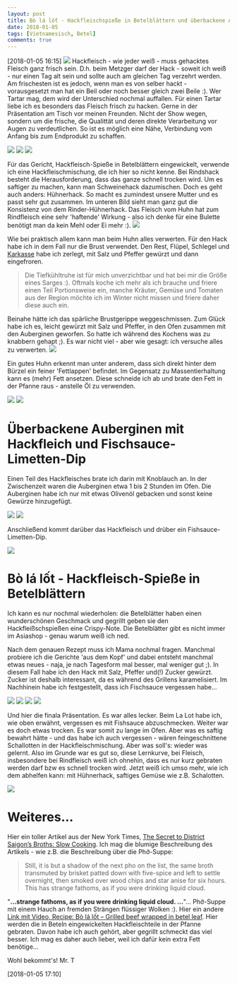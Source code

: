 ```yaml
---
layout: post
title: Bò lá lốt - Hackfleischspieße in Betelblättern und überbackene Auberginen mit Hackfleisch und Fischsaucedip
date: 2018-01-05
tags: [Vietnamesisch, Betel]
comments: true
---
```

[2018-01-05 16:15]
<img class="fit image" src="{{site.baseurl}}/images/2018-01-05-final-presentation.jpg">
Hackfleisch - wie jeder weiß - muss gehacktes Fleisch ganz frisch sein. D.h. beim Metzger darf der Hack - soweit ich weiß - nur einen Tag alt sein und sollte auch am gleichen Tag verzehrt werden. Am frischesten ist es jedoch, wenn man es von selber hackt - vorausgesetzt man hat ein Beil oder noch besser gleich zwei Beile :). Wer Tartar mag, dem wird der Unterschied nochmal auffallen. Für einen Tartar liebe ich es besonders das Fleisch frisch zu hacken. Gerne in der Präsentation am Tisch vor meinen Freunden. Nicht der Show wegen, sondern um die frische, die Qualittät und deren direkte Verarbeitung vor Augen zu verdeutlichen. So ist es möglich eine Nähe, Verbindung vom Anfang bis zum Endprodukt zu schaffen.

<img class="fit image" src="{{site.baseurl}}/images/2018-01-05-minced-chicken.jpg">
<img class="image left" src="{{site.baseurl}}/images/2018-01-05-minced-chicken-beef-1.jpg">
<img class="image right" src="{{site.baseurl}}/images/2018-01-05-minced-chicken-beef-2.jpg">

Für das Gericht, Hackfleisch-Spieße in Betelblättern eingewickelt, verwende ich eine Hackfleischmischung, die ich hier so nicht kenne. Bei Rindshack besteht die Herausforderung, dass das ganze schnell trocken wird. Um es saftiger zu machen, kann man Schweinehack dazumischen. Doch es geht auch anders: Hühnerhack. So macht es zumindest unsere Mutter und es passt sehr gut zusammen. Im unteren Bild sieht man ganz gut die Konsistenz von dem Rinder-Hühnerhack. Das Fleisch vom Huhn hat zum Rindfleisch eine sehr 'haftende' Wirkung - also ich denke für eine Bulette benötigt man da kein Mehl oder Ei mehr :).
<img class="fit image" src="{{site.baseurl}}/images/2018-01-05-minced-chicken-beef-3.jpg">

Wie bei praktisch allem kann man beim Huhn alles verwerten. Für den Hack habe ich in dem Fall nur die Brust verwendet. Den Rest, Flüpel, Schlegel und [Karkasse](https://de.wikipedia.org/wiki/Karkasse_(Küche)) habe ich zerlegt, mit Salz und Pfeffer gewürzt und dann eingefroren.

> Die Tiefkühltruhe ist für mich unverzichtbar und hat bei mir die Größe eines Sarges :). Oftmals koche ich mehr als ich brauche und friere einen Teil Portionsweise ein, manche Kräuter, Gemüse und Tomaten aus der Region möchte ich im Winter nicht missen und friere daher diese auch ein.

Beinahe hätte ich das spärliche Brustgerippe weggeschmissen. Zum Glück habe ich es, leicht gewürzt mit Salz und Pfeffer, in den Ofen zusammen mit den Auberginen geworfen. So hatte ich während des Kochens was zu knabbern gehapt ;). Es war nicht viel - aber wie gesagt: ich versuche alles zu verwerten.
<img class="fit image" src="{{site.baseurl}}/images/2018-01-05-Brust-Gerippe.jpg">

Ein gutes Huhn erkennt man unter anderem, dass sich direkt hinter dem Bürzel ein feiner 'Fettlappen' befindet. Im Gegensatz zu Massentierhaltung kann es (mehr) Fett ansetzen. Diese schneide ich ab und brate den Fett in der Pfanne raus - anstelle Öl zu verwenden.

<img class="image left" src="{{site.baseurl}}/images/2018-01-05-gericht-2-aubergine-mit-hackfleisch-1.jpg">
<img class="image right" src="{{site.baseurl}}/images/2018-01-05-gericht-2-aubergine-mit-hackfleisch-2.jpg">

# Überbackene Auberginen mit Hackfleich und Fischsauce-Limetten-Dip

Einen Teil des Hackfleisches brate ich darin mit Knoblauch an. In der Zwischenzeit waren die Auberginen etwa 1 bis 2 Stunden im Ofen. Die Auberginen habe ich nur mit etwas Olivenöl gebacken und sonst keine Gewürze hinzugefügt.

<img class="image left" src="{{site.baseurl}}/images/2018-01-05-gericht-2-aubergine-mit-hackfleisch-3.jpg">
<img class="image right" src="{{site.baseurl}}/images/2018-01-05-gericht-2-aubergine-mit-hackfleisch-4.jpg">

Anschließend kommt darüber das Hackfleisch und drüber ein Fishsauce-Limetten-Dip.

<img class="fit image" src="{{site.baseurl}}/images/2018-01-05-gericht-2-aubergine-mit-hackfleisch-5.jpg">

# Bò lá lốt - Hackfleisch-Spieße in Betelblättern

Ich kann es nur nochmal wiederholen: die Betelblätter haben einen wunderschönen Geschmack und gegrillt geben sie den Hackfleißschspießen eine Crispy-Note. Die Betelblätter gibt es nicht immer im Asiashop - genau warum weiß ich ned.

Nach dem genauen Rezept muss ich Mama nochmal fragen. Manchmal probiere ich die Gerichte 'aus dem Kopf' und dabei entsteht manchmal etwas neues - naja, je nach Tagesform mal besser, mal weniger gut ;). In diesem Fall habe ich den Hack mit Salz, Pfeffer und(!) Zucker gewürzt. Zucker ist deshalb interessant, da es während des Grillens karamelisiert. Im Nachhinein habe ich festgestellt, dass ich Fischsauce vergessen habe...


<img class="image left" src="{{site.baseurl}}/images/2018-01-05-bo-la-lot-1.jpg">
<img class="image right" src="{{site.baseurl}}/images/2018-01-05-bo-la-lot-2.jpg">
<img class="image left" src="{{site.baseurl}}/images/2018-01-05-bo-la-lot-3.jpg">
<img class="image right" src="{{site.baseurl}}/images/2018-01-05-bo-la-lot-4.jpg">

Und hier die finala Präsentation. Es war alles lecker. Beim La Lot habe ich, wie oben erwähnt, vergessen es mit Fishsauce abzuschmecken. Weiter war es doch etwas trocken. Es war somit zu lange im Ofen. Aber was es saftig bewahrt hätte - und das habe ich auch vergessen - wären feingeschnittene Schallotten in der Hackfleischmischung. Aber was soll's: wieder was gelernt. Also im Grunde war es gut so, diese Lernkurve, bei Fleisch, insbesondere bei Rindfleisch weiß ich ohnehin, dass es nur kurz gebraten werden darf bzw es schnell trocken wird. Jetzt weiß ich umso mehr, wie ich dem abhelfen kann: mit Hühnerhack, saftiges Gemüse wie z.B. Schalotten.

<img class="fit image" src="{{site.baseurl}}/images/2018-01-05-final-presentation.jpg">

# Weiteres...

Hier ein toller Artikel aus der New York Times, [The Secret to District Saigon’s Broths: Slow Cooking](https://www.nytimes.com/2016/06/22/dining/district-saigon-vietnamese-restaurant-queens.html). Ich mag die blumige Beschreibung des Artikels - wie z.B. die Beschreibung über die Phở-Suppe:

> Still, it is but a shadow of the next pho on the list, the same broth transmuted by brisket patted down with five-spice and left to settle overnight, then smoked over wood chips and star anise for six hours. This has strange fathoms, as if you were drinking liquid cloud.

"**...strange fathoms, as if you were drinking liquid cloud. ...**"... Phở-Suppe mit einem Hauch an fremden Strängen flüssiger Wolken :). Hier ein andere [Link mit Video, Recipe: Bò lá lốt – Grilled beef wrapped in betel leaf](https://danangcuisine.com/recipes/recipe-56-bo-la-lot-grilled-beef-wrapped-in-betel-leaf/). Hier werden die in Beteln eingewickelten Hackfleischteile in der Pfanne gebraten. Davon habe ich auch gehört, aber gegrillt schmeckt das viel besser. Ich mag es daher auch lieber, weil ich dafür kein extra Fett benötige...

Wohl bekommt's! Mr. T

[2018-01-05 17:10]

